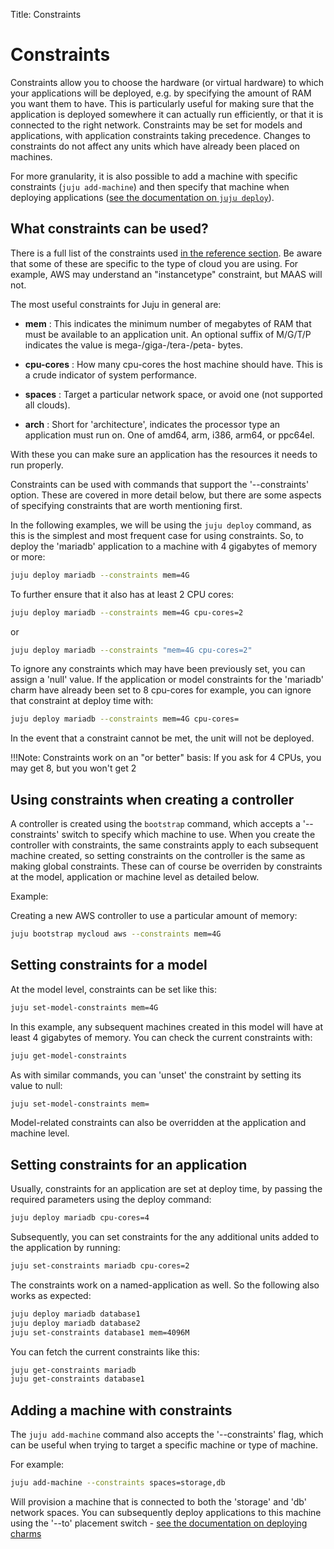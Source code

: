 Title: Constraints

# Constraints

Constraints allow you to choose the hardware (or virtual hardware)
to which your applications will be deployed, e.g. by specifying the amount of 
RAM you want them to have. This is particularly useful for making sure that the
application is deployed somewhere it can actually run efficiently, or that it is
connected to the right network. Constraints may be set for models and
applications, with application constraints taking precedence. Changes to
constraints do not affect any units which have already been placed on machines.

For more granularity, it is also possible to add a machine with specific 
constraints (`juju add-machine`) and then specify that machine when deploying 
applications ([see the documentation on `juju deploy`](./charms-deploying.html)).

## What constraints can be used?

There is a full list of the constraints used 
[in the reference section](reference-constraints.html). Be aware that some of 
these are specific to the type of cloud you are using. For example, AWS may
understand an "instancetype" constraint, but MAAS will not. 

The most useful constraints for Juju in general are:
  
  - **mem** : This indicates the minimum number of megabytes of RAM that must 
  be available to an application unit. An optional suffix of M/G/T/P indicates
  the value is mega-/giga-/tera-/peta- bytes.

  - **cpu-cores** :  How many cpu-cores the host machine should have. This is a
  crude indicator of system performance.
    
  - **spaces** : Target a particular network space, or avoid one (not supported
  all clouds).
  
  - **arch** : Short for 'architecture', indicates the processor type an
  application must run on. One of amd64, arm, i386, arm64, or ppc64el.
  
With these you can make sure an application has the resources it needs to run 
properly.

Constraints can be used with commands that support the '--constraints' option. 
These are covered in more detail below, but there are some aspects of specifying
constraints that are worth mentioning first.

In the following examples, we will be using the `juju deploy` command, as this
is the simplest and most frequent case for using constraints. So, to deploy the
'mariadb' application to a machine with 4 gigabytes of memory or more:
  
```bash
juju deploy mariadb --constraints mem=4G
```

To further ensure that it also has at least 2 CPU cores:
  
```bash
juju deploy mariadb --constraints mem=4G cpu-cores=2
```

or

```bash
juju deploy mariadb --constraints "mem=4G cpu-cores=2"
```

To ignore any constraints which may have been previously set, you can assign a 
'null' value. If the application or model constraints for the 'mariadb' charm
have already been set to 8 cpu-cores for example, you can ignore that constraint
at deploy time with:
  
```bash
juju deploy mariadb --constraints mem=4G cpu-cores= 
```

In the event that a constraint cannot be met, the unit will not be deployed.

!!!Note: Constraints work on an "or better" basis: If you ask for 4 CPUs, you 
may get 8, but you won't get 2


    
## Using constraints when creating a controller

A controller is created using the `bootstrap` command, which accepts a 
'--constraints' switch to specify which machine to use. When you create the
controller with constraints, the same constraints apply to each subsequent 
machine created, so setting constraints on the controller is the same as making
global constraints. These can of course be overriden by constraints at the
model, application or machine level as detailed below.

Example:
  
Creating a new AWS controller to use a particular amount of memory:
  
```bash
juju bootstrap mycloud aws --constraints mem=4G
```

## Setting constraints for a model

At the model level, constraints can be set like this:
  
```bash
juju set-model-constraints mem=4G
```

In this example, any subsequent machines created in this model will have at
least 4 gigabytes of memory. You can check the current constraints with:
  
```bash
juju get-model-constraints
```

As with similar commands, you can 'unset' the constraint by setting its value to
null:
  
```bash
juju set-model-constraints mem=
```

Model-related constraints can also be overridden at the application and machine
level.

## Setting constraints for an application

Usually, constraints for an application are set at deploy time, by passing the 
required parameters using the deploy command:
  
```bash
juju deploy mariadb cpu-cores=4
```

Subsequently, you can set constraints for the any additional units added to the 
application by running:
  
```bash
juju set-constraints mariadb cpu-cores=2
```

The constraints work on a named-application as well. So the following also works
as expected:
  
```bash
juju deploy mariadb database1
juju deploy mariadb database2
juju set-constraints database1 mem=4096M
```

You can fetch the current constraints like this:
  
```bash
juju get-constraints mariadb
juju get-constraints database1
```

## Adding a machine with constraints

The `juju add-machine` command also accepts the '--constraints' flag, which can
be useful when trying to target a specific machine or type of machine.

For example:

```bash 
juju add-machine --constraints spaces=storage,db
```

Will provision a machine that is connected to both the 'storage' and 'db' 
network spaces. You can subsequently deploy applications to this machine using
the '--to' placement switch - 
[see the documentation on deploying charms](./charms-deploying.html)


